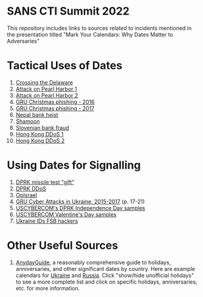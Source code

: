 # SANS CTI Summit 2022
This repository includes links to sources related to incidents mentioned in the presentation titled "Mark Your Calendars: Why Dates Matter to Adversaries"

# Tactical Uses of Dates
1. [Crossing the Delaware](https://archive.org/details/cu31924086860784/page/360/mode/2up)
2. [Attack on Pearl Harbor 1](https://www.google.com/books/edition/Pearl_Harbor_Attack/fSQ7kKogRGIC?hl=en&gbpv=1&dq=japanese+selected+sunday+pearl+harbor&pg=PA38&printsec=frontcover)
3. [Attack on Pearl Harbor 2](https://www.google.com/books/edition/Investigation_of_the_Pearl_Harbor_Attack/rHBt5Q-pTNUC?hl=en&gbpv=1&dq=pearl+harbor+sunday+chosen+fleet+%22maneuvers%22&pg=PA54&printsec=frontcover)
4. [GRU Christmas phishing - 2016](https://www.welivesecurity.com/2017/12/21/sednit-update-fancy-bear-spent-year/)
5. [GRU Christmas phishing - 2017](https://www.welivesecurity.com/2018/04/24/sednit-update-analysis-zebrocy/)
6. [Nepal bank heist](https://www.ibtimes.co.uk/hackers-steal-4-4m-nepal-bank-cyber-heist-by-abusing-swift-network-1646278)
7. [Shamoon](https://www.nytimes.com/2012/10/24/business/global/cyberattack-on-saudi-oil-firm-disquiets-us.html)
8. [Slovenian bank fraud](https://www.wired.co.uk/article/slovenian-bank-fraud)
9. [Hong Kong DDoS 1](https://www.bloomberg.com/news/articles/2019-09-02/hong-kong-protester-forum-says-some-ddos-attacks-came-from-china)
10. [Hong Kong DDoS 2](https://lihkg.com/thread/1614064/page/1)

# Using Dates for Signalling
1. [DPRK missile test "gift"](https://www.marketwatch.com/story/kim-jong-un-says-icbm-is-a-gift-to-american-bastards-2017-07-05)
2. [DPRK DDoS](https://powerofcommunity.net/poc2009/si.pdf)
3. [OpIsrael](https://www.forbes.com/sites/michaelpeck/2013/04/08/why-did-anonymous-have-to-attack-israel-on-holocaust-memorial-day/) 
4. [GRU Cyber Attacks in Ukraine, 2015-2017](https://boozallen.com/content/dam/boozallen_site/ccg/pdf/publications/bearing-witness-uncovering-the-logic-behind-russian-military-cyber-operations-2020.pdf) (p. 17-21)
5. [USCYBERCOM's DPRK Independence Day samples](https://www.cyberscoop.com/cyber-command-virus-total-north-korean-malware/) 
6. [USCYBERCOM Valentine's Day samples](https://twitter.com/cnmf_cyberalert/status/1228309162284781569)
7. [Ukraine IDs FSB hackers](https://ssu.gov.ua/en/novyny/sbu-vstanovyla-khakeriv-fsb-yaki-zdiisnyly-ponad-5-tys-kiberatak-na-derzhavni-orhany-ukrainy)

# Other Useful Sources
1. [AnydayGuide](https://anydayguide.com/calendar/country), a reasonably comprehensive guide to holidays, anniversaries, and other significant dates by country. Here are example calendars for [Ukraine](https://anydayguide.com/calendar/country/UA/print) and [Russia](https://anydayguide.com/calendar/country/RU/print). Click "show/hide unofficial holidays" to see a more complete list and click on specific holidays, anniversaries, etc. for more information. 
